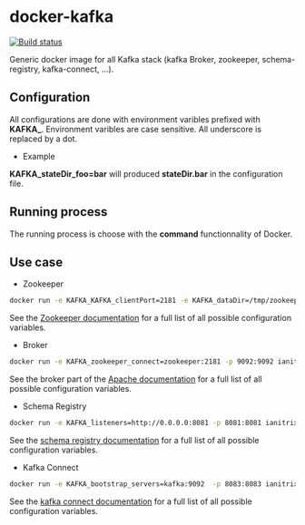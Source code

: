 # docker-kafka

[![Build status](https://travis-ci.org/GuillaumeWaignier/docker-kafka.svg?branch=master)](https://travis-ci.org/GuillaumeWaignier/docker-kafka)

Generic docker image for all Kafka stack (kafka Broker, zookeeper, schema-registry, kafka-connect, ...).


## Configuration

All configurations are done with environment varibles prefixed with **KAFKA_**.
Environment varibles are case sensitive.
All underscore is replaced by a dot.

* Example

**KAFKA_stateDir_foo=bar** will produced **stateDir.bar** in the configuration file.



## Running process

The running process is choose with the **command** functionnality of Docker.



## Use case


* Zookeeper

```bash
docker run -e KAFKA_KAFKA_clientPort=2181 -e KAFKA_dataDir=/tmp/zookeeper -e KAFKA_tickTime=2000  -p 2181:2181 ianitrix/kafka:5.4.1 zookeeper-server-start
```

See the [Zookeeper documentation](https://docs.confluent.io/current/zookeeper/deployment.html) for a full list of all possible configuration variables.



* Broker

```bash
docker run -e KAFKA_zookeeper_connect=zookeeper:2181 -p 9092:9092 ianitrix/kafka:5.4.1 kafka-server-start
```


See the broker part of the [Apache documentation](https://kafka.apache.org/documentation/) for a full list of all possible configuration variables.


* Schema Registry

```bash
docker run -e KAFKA_listeners=http://0.0.0.0:8081 -p 8081:8081 ianitrix/kafka:5.4.1 schema-registry-start
```


See the [schema registry documentation](https://docs.confluent.io/current/schema-registry/installation/config.html) for a full list of all possible configuration variables.


* Kafka Connect

```bash
docker run -e KAFKA_bootstrap_servers=kafka:9092  -p 8083:8083 ianitrix/kafka:5.4.1 connect-distributed
```


See the [kafka connect documentation](https://docs.confluent.io/current/connect/userguide.html#connect-configuring-workers) for a full list of all possible configuration variables.

